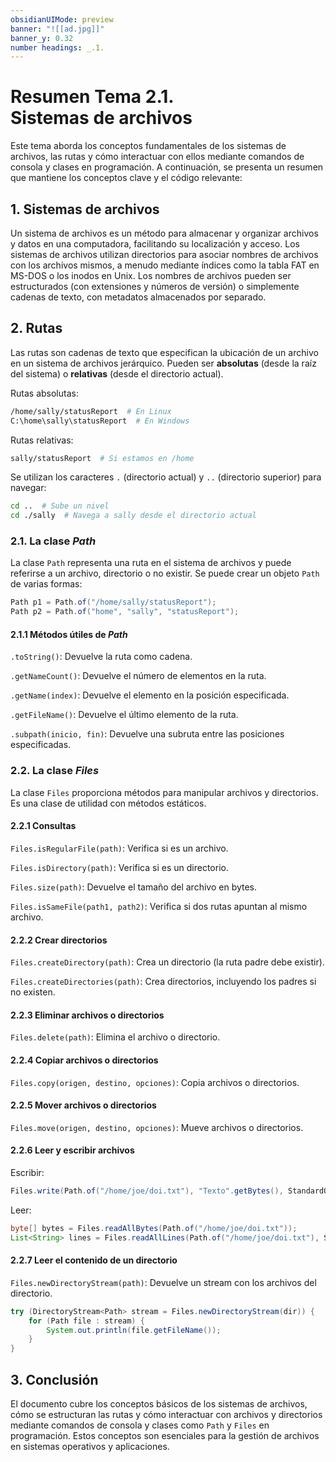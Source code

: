 ```yaml
---
obsidianUIMode: preview
banner: "![[ad.jpg]]"
banner_y: 0.32
number headings: _.1.
---
```


# **Resumen Tema 2.1.** <br>Sistemas de archivos

Este tema aborda los conceptos fundamentales de los sistemas de archivos, las rutas y cómo interactuar con ellos mediante comandos de consola y clases en programación. A continuación, se presenta un resumen que mantiene los conceptos clave y el código relevante:

## 1. Sistemas de archivos

Un sistema de archivos es un método para almacenar y organizar archivos y datos en una computadora, facilitando su localización y acceso. Los sistemas de archivos utilizan directorios para asociar nombres de archivos con los archivos mismos, a menudo mediante índices como la tabla FAT en MS-DOS o los inodos en Unix. Los nombres de archivos pueden ser estructurados (con extensiones y números de versión) o simplemente cadenas de texto, con metadatos almacenados por separado.

## 2. Rutas

Las rutas son cadenas de texto que especifican la ubicación de un archivo en un sistema de archivos jerárquico. Pueden ser **absolutas** (desde la raíz del sistema) o **relativas** (desde el directorio actual). 

Rutas absolutas:

```bash
/home/sally/statusReport  # En Linux
C:\home\sally\statusReport  # En Windows
```

Rutas relativas:

```bash
sally/statusReport  # Si estamos en /home
```

Se utilizan los caracteres `.` (directorio actual) y `..` (directorio superior) para navegar:

```bash
cd ..  # Sube un nivel
cd ./sally  # Navega a sally desde el directorio actual
```

### **2.1. La clase *Path***

La clase `Path` representa una ruta en el sistema de archivos y puede referirse a un archivo, directorio o no existir. Se puede crear un objeto `Path` de varias formas:

```java
Path p1 = Path.of("/home/sally/statusReport");
Path p2 = Path.of("home", "sally", "statusReport");
```

#### 2.1.1 Métodos útiles de *Path*

`.toString()`: Devuelve la ruta como cadena.

`.getNameCount()`: Devuelve el número de elementos en la ruta.

`.getName(index)`: Devuelve el elemento en la posición especificada.

`.getFileName()`: Devuelve el último elemento de la ruta.

`.subpath(inicio, fin)`: Devuelve una subruta entre las posiciones especificadas.

### **2.2. La clase *Files***

La clase `Files` proporciona métodos para manipular archivos y directorios. Es una clase de utilidad con métodos estáticos.

#### 2.2.1 Consultas

`Files.isRegularFile(path)`: Verifica si es un archivo.

`Files.isDirectory(path)`: Verifica si es un directorio.

`Files.size(path)`: Devuelve el tamaño del archivo en bytes.

`Files.isSameFile(path1, path2)`: Verifica si dos rutas apuntan al mismo archivo.

#### 2.2.2 Crear directorios

`Files.createDirectory(path)`: Crea un directorio (la ruta padre debe existir).

`Files.createDirectories(path)`: Crea directorios, incluyendo los padres si no existen.

#### 2.2.3 Eliminar archivos o directorios

`Files.delete(path)`: Elimina el archivo o directorio.

#### 2.2.4 Copiar archivos o directorios

`Files.copy(origen, destino, opciones)`: Copia archivos o directorios.

#### 2.2.5 Mover archivos o directorios

`Files.move(origen, destino, opciones)`: Mueve archivos o directorios.

#### 2.2.6 Leer y escribir archivos

Escribir:

```java
Files.write(Path.of("/home/joe/doi.txt"), "Texto".getBytes(), StandardOpenOption.CREATE, StandardOpenOption.APPEND);
```

Leer:

```java
byte[] bytes = Files.readAllBytes(Path.of("/home/joe/doi.txt"));
List<String> lines = Files.readAllLines(Path.of("/home/joe/doi.txt"), StandardCharsets.UTF_8);
```

#### 2.2.7 Leer el contenido de un directorio

`Files.newDirectoryStream(path)`: Devuelve un stream con los archivos del directorio.

```java
try (DirectoryStream<Path> stream = Files.newDirectoryStream(dir)) {
    for (Path file : stream) {
        System.out.println(file.getFileName());
    }
}
```

## 3. Conclusión

El documento cubre los conceptos básicos de los sistemas de archivos, cómo se estructuran las rutas y cómo interactuar con archivos y directorios mediante comandos de consola y clases como `Path` y `Files` en programación. Estos conceptos son esenciales para la gestión de archivos en sistemas operativos y aplicaciones.
